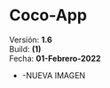 # Coco-App

Versión: <b>1.6</b><br>
Build: <b>(1)</b><br>
Fecha: <b>01-Febrero-2022</b><br>

 <ul>
 <li>-NUEVA IMAGEN</li>
</ul>
